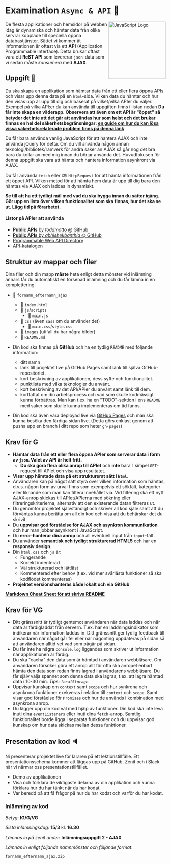 # Examination `Async & API` :satellite:

<img align="right" width="180" height="auto" src="http://3.bp.blogspot.com/-PTty3CfTGnA/TpZOEjTQ_WI/AAAAAAAAAeo/KeKt_D5X2xo/s1600/js.jpg" alt="JavaScript Logo">

De flesta applikationer och hemsidor på webben idag är dynamiska och hämtar data från olika servrar kopplade till speciella öppna databastjänster. Sättet vi kommer åt informationen är oftast via ett **API** (Application Programmable Interface). Detta brukar oftast vara ett **ReST API** som levererar `json`-data som vi sedan måste _konsumera_ med **AJAX**.

## Uppgift :pencil:

Du ska skapa en applikation som hämtar data från ett eller flera öppna APIs och visar upp denna data på en `html`-sida. Vilken data du hämtar och hur den visas upp är upp till dig och baserat på vilket/vilka APIer du väljer. Exempel på vilka API:er du kan använda till uppgiften finns i listan nedan **Du får inte skapa en väderapp**. **Observera att även om ett API är "öppet" så betyder det inte att det går att användas hur som helst och det brukar finnas en hel del säkerhetsbegränsningar: [en guide om hur du kan lösa vissa säkerhetsrelaterade problem finns på denna länk](https://gist.github.com/jesperorb/6ca596217c8dfba237744966c2b5ab1e)**

Du får bara använda vanlig JavaScript för att hantera AJAX och inte använda  jQuery för detta. Om du vill använda någon annan teknologi/bibliotek/ramverk för andra saker än AJAX så går nog det bra bara du kollar av med mig innan du börjar använda det. Huvudfokusen för denna uppgift ska vara att hämta och hantera information asynkront via AJAX.

Du får använda `fetch` eller `XMLHttpRequest` för att hämta informationen från ett öppet API. Vilken metod för att hämta hem data är upp till dig bara den hämtas via AJAX och laddas in dynamiskt.

**Se till att ha ett tydligt mål med vad du ska bygga innan du sätter igång. Gör upp en lista över vilken funktionalitet som ska finnas, hur det ska se ut. Lägg tid på förarbetet.**


#### Listor på APIer att använda

* [**Public APIs** by _toddmotto_ @ GitHub](https://github.com/toddmotto/public-apis)
* [**Public APIs** by _abhishekbanthia_ @ GitHub](https://github.com/abhishekbanthia/Public-APIs)
* [Programmable Web API Directory](https://www.programmableweb.com/category/all/apis)
* [API-katalogen](http://apikatalogen.se/)

## Struktur av mappar och filer

Dina filer och din mapp **måste** heta enligt detta mönster vid inlämning annars får du automatiskt en försenad inlämning och du får lämna in en komplettering.

* 📁 `fornamn_efternamn_ajax`
    * 📄 `index.html`
    * 📁 `js`/`scripts`
        * 📄 `main.js`
    * 📁 `css` (även `sass` om du använder det)
        * 📄 `main.css`/`style.css` 
    * 📁 `images` (utifall du har några bilder)
    * 📄 `README.md`

* Din kod ska finnas på __GitHub__ och ha en tydlig `README` med följande information:
    - ditt namn
    - länk till projektet live på GitHub Pages samt länk till själva GitHub-repositoriet.
    - kort beskrivning av applikationen, dess syfte och funktionalitet.
    - punktlista med vilka teknologier du använt.
    - kort beskrivning av det API/APIer du använt samt länk till dem.
    - kortfattat om din arbetsprocess och vad som skulle kodmässigt kunna förbättras. Man kan t.ex. ha en "TODO"-sektion i ens `README` med saker som skulle kunna implementeras om tid fanns.
* Din kod ska även vara deployad live via [GitHub Pages](https://pages.github.com/) och man ska kunna besöka den färdiga sidan live. (Detta görs enklast genom att pusha upp en branch i ditt repo som heter `gh-pages`)

## Krav för G 

* **Hämtar data från ett eller flera öppna APIer som serverar data i form av `json`. Valet av API är helt fritt.**
    - **Du ska göra flera olika anrop till APIet** och **inte** bara 1 simpel `GET`-request till APIet och visa upp resultatet.
* **Visar upp hämtade data på ett strukturerat sätt i `html`**. 
* Användaren kan på något sätt styra över vilken information som hämtas, d.v.s. någon form av urval finns som exempelvis ett sökfält, kategorier eller liknande som man kan filtera innehållet via. Vid filtering ska ett nytt AJAX-anrop skickas till APIet/APIerna med sökning eller filtreringskriterierna, alternativ att den existerande datan filtreras ut.
* Du genomför projektet självständigt och skriver all kod själv samt att du förväntas kunna berätta om all din kod och visa att du behärskar det du skrivit.
* Du **uppvisar god förståelse för AJAX och asynkron kommunikation** och hur man jobbar asynkront i JavaScript.
* Du **error-hanterar dina anrop** och all eventuell input från `input`-fält.
* Du använder **semantisk och tydligt strukturerad HTML5** och har en **responsiv design**.
* Din `html`, `css` och `js` är:
    - Fungerande
    - Korrekt indenterad
    - Väl strukturerad och lättläst
    - Kommenterad efter behov (t.ex. vid mer svårlästa funktioner så ska kodflödet kommenteras)
* **Projektet versionshanteras både lokalt och via GitHub**

[**Markdown Cheat Sheet för att skriva README**](https://github.com/adam-p/markdown-here/wiki/Markdown-Cheatsheet)

## Krav för VG

* Ditt gränssnitt är tydligt gentemot användaren när data laddas och när data är färdigladdat från servern. T.ex. har en laddningsindikator som indikerar när information laddas in. Ditt gränssnitt ger tydlig feedback till användaren när något går fel eller när någonting uppdateras på sidan så att användaren alltid vet vad som pågår på sidan.
* Du får inte ha några `console.log` liggandes som skriver ut information när applikationen är färdig.
* Du ska "cacha" den data som är hämtad i användaren webbläsare. Om användaren försöker göra ett anrop allt för ofta ska anropet enbart hämta den data som redan finns lagrad i användarens webbläsare. Du får själv välja spannet som denna data ska lagras, t.ex. att lagra hämtad data i 10-30 min. _Tips: `localStorage`_.
* Uppvisar kunskap om `context` samt `scope` och hur synkrona och asynkrona funktioner exekveras i relation till `context` och `scope`. Samt visar god förståelse för `Promises` och hur de används i kombination med asynkrona anrop.
* Du lägger upp din kod väl med hjälp av funktioner. Din kod ska inte leva inuti dina `eventListeners` eller inuti dina `fetch`-anrop. Samtlig funktionalitet borde ligga i separata funktioner och du uppvisar god kunskap om hur data skickas mellan dessa funktioner.

## Presentation av kod :speaker:

Ni presenterar projektet live för läraren på ett lektionstillfälle.
Ett presentationsschema kommer att läggas upp på GitHub, Zenit och i Slack när vi närmar oss presentationstillfället.

* Demo av applikationen
* Visa och förklara de viktigaste delarna av din applikation och kunna förklara hur du har tänkt när du har kodat.
* Var beredd på att få frågor på hur du har kodat och varför du har kodat.

### Inlämning av kod

_Betyg_: **IG/G/VG**

_Sista inlämningsdag_: **15/3** kl. **16.30**

_Lämnas in på zenit under_: **Inlämningsuppgift 2 - AJAX**

_Lämnas in enligt följande namnmönster och följande format_:

`fornamn_efternamn_ajax.zip` 
